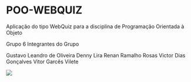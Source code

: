 # POO-WEBQUIZ

Aplicação do tipo WebQuiz para a disciplina de Programação Orientada à Objeto

Grupo 6
Integrantes do Grupo

Gustavo Leandro de Oliveira
Denny Lira
Renan Ramalho Rosas
Victor Dias Gonçalves
Vitor Garcês Vilete

<img src="https://sigacentropaulasouza.com.br/materialdocente/2AYJ4G8Z4YSEWCQUAVVV5HKFTUIE9F.PNG">
